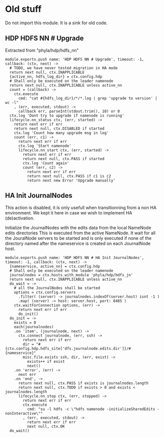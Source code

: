 
# Old stuff

Do not import this module. It is a sink for old code.

## HDP HDFS NN # Upgrade

Extracted from "phyla/hdp/hdfs_nn"

    module.exports.push name: 'HDP HDFS NN # Upgrade', timeout: -1, callback: (ctx, next) ->
      # TODO, we have never tested migration in HA mode
      return next null, ctx.INAPPLICABLE
      {active_nn, hdfs_log_dir} = ctx.config.hdp
      # Shall only be executed on the leader namenode
      return next null, ctx.INAPPLICABLE unless active_nn
      count = (callback) ->
        ctx.execute
          cmd: "cat #{hdfs_log_dir}/*/*.log | grep 'upgrade to version' | wc -l"
        , (err, executed, stdout) ->
          callback err, parseInt(stdout.trim(), 10) or 0
      ctx.log 'Dont try to upgrade if namenode is running'
      lifecycle.nn_status ctx, (err, started) ->
        return next err if err
        return next null, ctx.DISABLED if started
        ctx.log 'Count how many upgrade msg in log'
        count (err, c1) ->
          return next err if err
          ctx.log 'Start namenode'
          lifecycle.nn_start ctx, (err, started) ->
            return next err if err
            return next null, ctx.PASS if started
            ctx.log 'Count again'
            count (err, c2) ->
              return next err if err
              return next null, ctx.PASS if c1 is c2
              return next new Error 'Upgrade manually'

## HA Init JournalNodes

This action is disabled, it is only usefull when transitionning from a non HA environment. We
kept it here in case we wish to implement HA (de)activation.

Initialize the JournalNodes with the edits data from the local NameNode edits directories
This is executed from the active NameNode. It wait for 
all the JouralNode servers to be started and is only executed if none of 
the directory named after the nameservice is created on each JournalNode host.

    module.exports.push name: 'HDP HDFS NN # HA Init JournalNodes', timeout: -1, callback: (ctx, next) ->
      {nameservice, active_nn} = ctx.config.hdp
      # Shall only be executed on the leader namenode
      journalnodes = ctx.hosts_with_module 'phyla/hdp/hdfs_jn'
      return next null, ctx.INAPPLICABLE unless active_nn
      do_wait = ->
        # all the JournalNodes shall be started
        options = ctx.config.servers
          .filter( (server) -> journalnodes.indexOf(server.host) isnt -1 )
          .map( (server) -> host: server.host, port: 8485 )
        ctx.waitForConnection options, (err) ->
          return next err if err
          do_init()
      do_init = ->
        exists = 0
        each(journalnodes)
        .on 'item', (journalnode, next) ->
          ctx.connect journalnode, (err, ssh) ->
            return next err if err
            dir = "#{ctx.config.hdp.hdfs_site['dfs.journalnode.edits.dir']}/#{nameservice}"
            misc.file.exists ssh, dir, (err, exist) ->
              exists++ if exist
              next()
        .on 'error', (err) ->
          next err
        .on 'end', ->
          return next null, ctx.PASS if exists is journalnodes.length
          return next null, ctx.TODO if exists > 0 and exists < journalnodes.length
          lifecycle.nn_stop ctx, (err, stopped) ->
            return next err if err
            ctx.execute
              cmd: "su -l hdfs -c \"hdfs namenode -initializeSharedEdits -nonInteractive\""
            , (err, executed, stdout) ->
              return next err if err
              next null, ctx.OK
      do_wait()